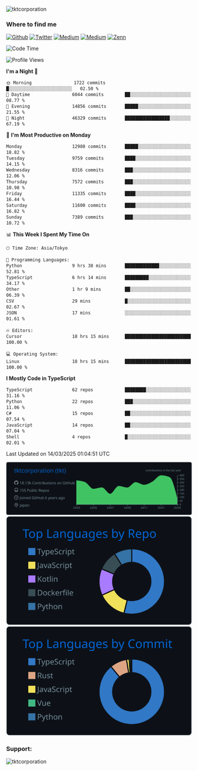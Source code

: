 <p align="left"> <img src="https://komarev.com/ghpvc/?username=tktcorporation&label=Profile%20views&color=0e75b6&style=flat" alt="tktcorporation" /> </p>

<h3>Where to find me</h3>
<p>
<a href="https://github.com/tktcorporation" target="_blank"><img alt="Github" src="https://img.shields.io/badge/GitHub-%2312100E.svg?&style=for-the-badge&logo=Github&logoColor=white" /></a>
<a href="https://twitter.com/tktcorporation" target="_blank"><img alt="Twitter" src="https://img.shields.io/badge/twitter-%231DA1F2.svg?&style=for-the-badge&logo=twitter&logoColor=white" /></a>
<a href="https://www.linkedin.com/in/tktcorporation" target="_blank"><img alt="Medium" src="https://img.shields.io/badge/linkdin-0a66c2.svg?&style=for-the-badge&logo=linkedin&logoColor=white" /></a>
<a href="https://qiita.com/tktcorporation" target="_blank"><img alt="Medium" src="https://img.shields.io/badge/qiita-55C500.svg?&style=for-the-badge&logo=qiita&logoColor=white" /></a>
<a href="https://zenn.dev/tktcorporation" target="_blank"><img alt="Zenn" src="https://img.shields.io/badge/Zenn-3EA8FF.svg?&style=for-the-badge&logo=Zenn&logoColor=white" /></a>
</p>
  
<!--START_SECTION:waka-->
![Code Time](http://img.shields.io/badge/Code%20Time-2%2C220%20hrs%2059%20mins-blue)

![Profile Views](http://img.shields.io/badge/Profile%20Views-1-blue)

**I'm a Night 🦉** 

```text
🌞 Morning                1722 commits        █░░░░░░░░░░░░░░░░░░░░░░░░   02.50 % 
🌆 Daytime                6044 commits        ██░░░░░░░░░░░░░░░░░░░░░░░   08.77 % 
🌃 Evening                14856 commits       █████░░░░░░░░░░░░░░░░░░░░   21.55 % 
🌙 Night                  46329 commits       █████████████████░░░░░░░░   67.19 % 
```
📅 **I'm Most Productive on Monday** 

```text
Monday                   12980 commits       █████░░░░░░░░░░░░░░░░░░░░   18.82 % 
Tuesday                  9759 commits        ████░░░░░░░░░░░░░░░░░░░░░   14.15 % 
Wednesday                8316 commits        ███░░░░░░░░░░░░░░░░░░░░░░   12.06 % 
Thursday                 7572 commits        ███░░░░░░░░░░░░░░░░░░░░░░   10.98 % 
Friday                   11335 commits       ████░░░░░░░░░░░░░░░░░░░░░   16.44 % 
Saturday                 11600 commits       ████░░░░░░░░░░░░░░░░░░░░░   16.82 % 
Sunday                   7389 commits        ███░░░░░░░░░░░░░░░░░░░░░░   10.72 % 
```


📊 **This Week I Spent My Time On** 

```text
🕑︎ Time Zone: Asia/Tokyo

💬 Programming Languages: 
Python                   9 hrs 38 mins       █████████████░░░░░░░░░░░░   52.81 % 
TypeScript               6 hrs 14 mins       █████████░░░░░░░░░░░░░░░░   34.17 % 
Other                    1 hr 9 mins         ██░░░░░░░░░░░░░░░░░░░░░░░   06.39 % 
CSV                      29 mins             █░░░░░░░░░░░░░░░░░░░░░░░░   02.67 % 
JSON                     17 mins             ░░░░░░░░░░░░░░░░░░░░░░░░░   01.61 % 

🔥 Editors: 
Cursor                   18 hrs 15 mins      █████████████████████████   100.00 % 

💻 Operating System: 
Linux                    18 hrs 15 mins      █████████████████████████   100.00 % 
```

**I Mostly Code in TypeScript** 

```text
TypeScript               62 repos            ████████░░░░░░░░░░░░░░░░░   31.16 % 
Python                   22 repos            ███░░░░░░░░░░░░░░░░░░░░░░   11.06 % 
C#                       15 repos            ██░░░░░░░░░░░░░░░░░░░░░░░   07.54 % 
JavaScript               14 repos            ██░░░░░░░░░░░░░░░░░░░░░░░   07.04 % 
Shell                    4 repos             █░░░░░░░░░░░░░░░░░░░░░░░░   02.01 % 
```




 Last Updated on 14/03/2025 01:04:51 UTC
<!--END_SECTION:waka-->

[![](https://raw.githubusercontent.com/tktcorporation/tktcorporation/master/profile-summary-card-output/github_dark/0-profile-details.svg)](https://github.com/vn7n24fzkq/github-profile-summary-cards)
[![](https://raw.githubusercontent.com/tktcorporation/tktcorporation/master/profile-summary-card-output/github_dark/1-repos-per-language.svg)](https://github.com/vn7n24fzkq/github-profile-summary-cards) [![](https://raw.githubusercontent.com/tktcorporation/tktcorporation/master/profile-summary-card-output/github_dark/2-most-commit-language.svg)](https://github.com/vn7n24fzkq/github-profile-summary-cards)

<h3 align="left">Support:</h3>
<p><a href="https://www.buymeacoffee.com/tktcorporation"> <img align="left" src="https://cdn.buymeacoffee.com/buttons/v2/default-yellow.png" height="50" width="210" alt="tktcorporation" /></a></p><br><br>
